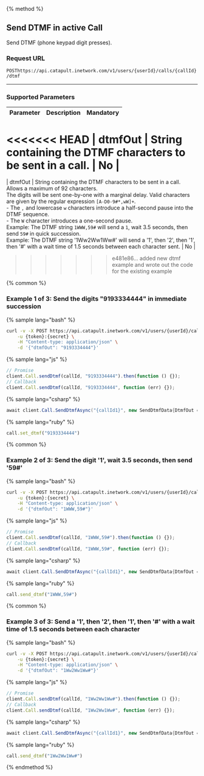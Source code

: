 {% method %}

## Send DTMF in active Call
Send DTMF (phone keypad digit presses).

### Request URL

<code class="post">POST</code>`https://api.catapult.inetwork.com/v1/users/{userId}/calls/{callId}/dtmf`

---

### Supported Parameters

| Parameter | Description                                                 | Mandatory |
|:----------|:------------------------------------------------------------|:----------|
<<<<<<< HEAD
| dtmfOut   | String containing the DTMF characters to be sent in a call. | No        |
=======
| dtmfOut   | String containing the DTMF characters to be sent in a call. Allows a maximum of 92 characters.<br/>The digits will be sent one-by-one with a marginal delay. Valid characters are given by the regular expression `[A-D0-9#*,wW]+`.<br/>- The `,` and lowercase `w` characters introduce a half-second pause into the DTMF sequence.<br/>- The `W` character introduces a one-second pause.<br/>Example: The DTMF string `1WWW,59#` will send a `1`, wait 3.5 seconds, then send `59#` in quick succession.<br/>Example: The DTMF string '1Ww2Ww1Ww#' will send a '1', then '2', then '1', then '#' with a wait time of 1.5 seconds between each character sent. | No        |
>>>>>>> e481e86... added new dtmf example and wrote out the code for the existing example

{% common %}

### Example 1 of 3: Send the digits "9193334444" in immediate succession

{% sample lang="bash" %}

```bash
curl -v -X POST https://api.catapult.inetwork.com/v1/users/{userId}/calls/{callId}/dtmf \
	-u {token}:{secret} \
	-H "Content-type: application/json" \
	-d '{"dtmfOut": "9193334444"}'
```

{% sample lang="js" %}

```js
// Promise
client.Call.sendDtmf(callId, "9193334444").then(function () {});
// Callback
client.Call.sendDtmf(callId, "9193334444", function (err) {});
```

{% sample lang="csharp" %}

```csharp
await client.Call.SendDtmfAsync("{callId1}", new SendDtmfData{DtmfOut = "9193334444"});
```

{% sample lang="ruby" %}

```ruby
call.set_dtmf("9193334444")
```

{% common %}

### Example 2 of 3: Send the digit '1', wait 3.5 seconds, then send '59#'

{% sample lang="bash" %}

```bash
curl -v -X POST https://api.catapult.inetwork.com/v1/users/{userId}/calls/{callId}/dtmf \
	-u {token}:{secret} \
	-H "Content-type: application/json" \
	-d '{"dtmfOut": "1WWW,59#"}'
```

{% sample lang="js" %}

```js
// Promise
client.Call.sendDtmf(callId, "1WWW,59#").then(function () {});
// Callback
client.Call.sendDtmf(callId, "1WWW,59#", function (err) {});
```

{% sample lang="csharp" %}

```csharp
await client.Call.SendDtmfAsync("{callId1}", new SendDtmfData{DtmfOut = "1WWW,59#"});
```

{% sample lang="ruby" %}

```ruby
call.send_dtmf("1WWW,59#")
```

{% common %}

### Example 3 of 3: Send a '1', then '2', then '1', then '#' with a wait time of 1.5 seconds between each character

{% sample lang="bash" %}

```bash
curl -v -X POST https://api.catapult.inetwork.com/v1/users/{userId}/calls/{callId}/dtmf \
	-u {token}:{secret} \
	-H "Content-type: application/json" \
	-d '{"dtmfOut": "1Ww2Ww1Ww#"}'
```

{% sample lang="js" %}

```js
// Promise
client.Call.sendDtmf(callId, "1Ww2Ww1Ww#").then(function () {});
// Callback
client.Call.sendDtmf(callId, "1Ww2Ww1Ww#", function (err) {});
```

{% sample lang="csharp" %}

```csharp
await client.Call.SendDtmfAsync("{callId1}", new SendDtmfData{DtmfOut = "1Ww2Ww1Ww#"});
```

{% sample lang="ruby" %}

```ruby
call.send_dtmf("1Ww2Ww1Ww#")
```
{% endmethod %}
